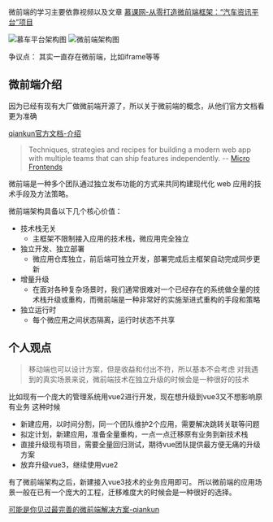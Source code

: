 微前端的学习主要依靠视频以及文章
[慕课网-从零打造微前端框架：“汽车资讯平台”项目](https://coding.imooc.com/class/520.html)

![慕车平台架构图](https://gitee.com/luojinan1/markdown-img/raw/master/20211230103537.png)
![微前端架构图](https://gitee.com/luojinan1/markdown-img/raw/master/20220103122714.png)

争议点：
其实一直存在微前端，比如iframe等等



## 微前端介绍

因为已经有现有大厂做微前端开源了，所以关于微前端的概念，从他们官方文档看更为准确

[qiankun官方文档-介绍](https://qiankun.umijs.org/zh/guide)
> Techniques, strategies and recipes for building a modern web app with multiple teams that can ship features independently. -- [Micro Frontends](https://swearer23.github.io/micro-frontends/)

微前端是一种多个团队通过独立发布功能的方式来共同构建现代化 web 应用的技术手段及方法策略。

微前端架构具备以下几个核心价值：
- 技术栈无关
  - 主框架不限制接入应用的技术栈，微应用完全独立
- 独立开发、独立部署
  - 微应用仓库独立，前后端可独立开发，部署完成后主框架自动完成同步更新
- 增量升级
  - 在面对各种复杂场景时，我们通常很难对一个已经存在的系统做全量的技术栈升级或重构，而微前端是一种非常好的实施渐进式重构的手段和策略
- 独立运行时
  - 每个微应用之间状态隔离，运行时状态不共享

## 个人观点
> 移动端也可以设计方案，但是收益和付出不符，所以基本不会考虑
> 对我遇到的真实场景来说，微前端技术在独立升级的时候会是一种很好的技术

比如现有一个庞大的管理系统用vue2进行开发，现在想升级到vue3又不想影响原有业务
这种时候
- 新建应用，以时间分割，同一个团队维护2个应用，需要解决跳转关联等问题
- 拟定计划，新建应用，准备全量重构，一点一点迁移原有业务到新技术栈
- 直接升级现有项目，需要全量回归测试，期待vue团队提供最方便无痛的升级方案
- 放弃升级vue3，继续使用vue2

有了微前端架构之后，新建接入vue3技术的业务应用即可。
所以微前端的应用场景一般在已有一个庞大的工程，迁移难度大的时候会是一种很好的选择。



[可能是你见过最完善的微前端解决方案-qiankun](https://zhuanlan.zhihu.com/p/78362028)